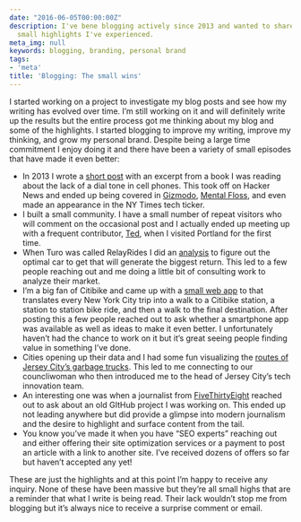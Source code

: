 ```yaml
---
date: "2016-06-05T00:00:00Z"
description: I've bene blogging actively since 2013 and wanted to share a few of the
  small highlights I've experienced.
meta_img: null
keywords: blogging, branding, personal brand
tags:
- 'meta'
title: 'Blogging: The small wins'
---
```


I started working on a project to investigate my blog posts and see how my writing has evolved over time. I’m still working on it and will definitely write up the results but the entire process got me thinking about my blog and some of the highlights. I started blogging to improve my writing, improve my thinking, and grow my personal brand. Despite being a large time commitment I enjoy doing it and there have been a variety of small episodes that have made it even better:

- In 2013 I wrote a [short post](http://dangoldin.com/2013/04/12/why-dont-cellphones-have-a-dialtone/) with an excerpt from a book I was reading about the lack of a dial tone in cell phones. This took off on Hacker News and ended up being covered in [Gizmodo](http://gizmodo.com/5994589/why-your-cell-phone-doesnt-have-a-dial-tone), [Mental Floss](http://mentalfloss.com/article/50185/why-don%E2%80%99t-cell-phones-have-dial-tones), and even made an appearance in the NY Times tech ticker.
- I built a small community. I have a small number of repeat visitors who will comment on the occasional post and I actually ended up meeting up with a frequent contributor, [Ted](https://twitter.com/tedder42), when I visited Portland for the first time.
- When Turo was called RelayRides I did an [analysis](http://dangoldin.com/2015/06/07/finding-the-optimal-car-to-list-on-relayrides/) to figure out the optimal car to get that will generate the biggest return. This led to a few people reaching out and me doing a little bit of consulting work to analyze their market.
- I’m a big fan of Citibike and came up with a [small web app](https://dangoldin.github.io/citibike-station-directions//) to that translates every New York City trip into a walk to a Citibike station, a station to station bike ride, and then a walk to the final destination. After posting this a few people reached out to ask whether a smartphone app was available as well as ideas to make it even better. I unfortunately haven’t had the chance to work on it but it’s great seeing people finding value in something I’ve done.
- Cities opening up their data and I had some fun visualizing the [routes of Jersey City’s garbage trucks](http://dangoldin.com/2015/12/12/jersey-city-garbage-truck-routes/). This led to me connecting to our councliwoman who then introduced me to the head of Jersey City’s tech innovation team.
- An interesting one was when a journalist from [FiveThirtyEight](http://fivethirtyeight.com/) reached out to ask about an old GItHub project I was working on. This ended up not leading anywhere but did provide a glimpse into modern journalism and the desire to highlight and surface content from the tail.
- You know you’ve made it when you have “SEO experts” reaching out and either offering their site optimization services or a payment to post an article with a link to another site. I’ve received dozens of offers so far but haven’t accepted any yet!

These are just the highlights and at this point I’m happy to receive any inquiry. None of these have been massive but they’re all small highs that are a reminder that what I write is being read. Their lack wouldn’t stop me from blogging but it’s always nice to receive a surprise comment or email.
